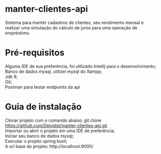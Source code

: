 # manter-clientes-api
Sistema para manter cadastros de clientes, seu rendimento mensal e realizar uma simulação do cálculo de   juros para uma operação de empréstimo.

# Pré-requisitos
Alguma IDE de sua preferência, foi utilizado Intellij para o desenvolvimento;<br/>
Banco de dados mysql, utilizei mysql do Xampp;<br/>
Jdk 8;<br/>
Git;<br/>
Postman para testar endpoints da api

# Guia de instalação
Clonar projeto com o comando abaixo:
  git clone https://github.com/Deividst/manter-clientes-api.git <br/>
Importar ou abrir o projeto em uma IDE de preferência;<br/>
Iniciar seu banco de dados mysql;<br/>
Executar o projeto spring boot;<br/>
A url base do projeto: http://localhost:9000/

